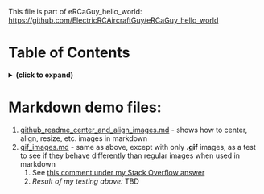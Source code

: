 This file is part of eRCaGuy_hello_world: https://github.com/ElectricRCAircraftGuy/eRCaGuy_hello_world


# Table of Contents
<details>
<summary><b>(click to expand)</b></summary>
<!-- MarkdownTOC -->

1. [Markdown demo files:](#markdown-demo-files)

<!-- /MarkdownTOC -->
</details>


<a id="markdown-demo-files"></a>
# Markdown demo files:
1. [github_readme_center_and_align_images.md](github_readme_center_and_align_images.md) - shows how to center, align, resize, etc. images in markdown
1. [gif_images.md](gif_images.md) - same as above, except with only **.gif** images, as a test to see if they behave differently than regular images when used in markdown
    1. See [this comment under my Stack Overflow answer](https://stackoverflow.com/questions/12090472/how-do-i-center-an-image-in-the-readme-md-file-on-github/62383408#comment127834553_62383408)
    1. _Result of my testing above:_ TBD
